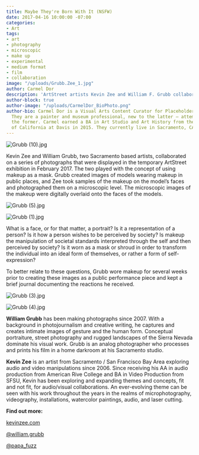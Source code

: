 ```yaml
---
title: Maybe They're Born With It (NSFW)
date: 2017-04-16 10:00:00 -07:00
categories:
- Art
tags:
- art
- photography
- microscopic
- make up
- experimental
- medium format
- film
- collaboration
image: "/uploads/Grubb.Zee_1.jpg"
author: Carmel Dor
description: 'ArtStreet artists Kevin Zee and William F. Grubb collaborate on a series '
author-block: true
author-image: "/uploads/CarmelDor_BioPhoto.png"
author-bio: Carmel Dor is a Visual Arts Content Curator for Placeholder Magazine.
  They are a painter and museum professional, new to the latter – attempting to navigate
  the former. Carmel earned a BA in Art Studio and Art History from the University
  of California at Davis in 2015. They currently live in Sacramento, CA.
---
```


![Grubb (10).jpg](/uploads/Grubb%20(10).jpg)

Kevin Zee and William Grubb, two Sacramento based artists, collaborated on a series of photographs that were displayed in the temporary ArtStreet exhibition in February 2017. The two played with the concept of using makeup as a mask. Grubb created images of models wearing makeup in public places, and Zee took samples of the makeup on the model’s faces and photographed them on a microscopic level. The microscopic images of the makeup were digitally overlaid onto the faces of the models.

![Grubb (5).jpg](/uploads/Grubb%20(5).jpg)

![Grubb (1).jpg](/uploads/Grubb%20(1).jpg)

What is a face, or for that matter, a portrait? Is it a representation of a person? Is it how a person wishes to be perceived by society? Is makeup the manipulation of societal standards interpreted through the self and then perceived by society? Is it worn as a mask or shroud in order to transform the individual into an ideal form of themselves, or rather a form of self-expression?

To better relate to these questions, Grubb wore makeup for several weeks prior to creating these images as a public performance piece and kept a brief journal documenting the reactions he received.

![Grubb (3).jpg](/uploads/Grubb%20(3).jpg)

![Grubb (4).jpg](/uploads/Grubb%20(4).jpg)


**William Grubb** has been making photographs since 2007. With a background in photojournalism and creative writing, he captures and creates intimate images of gesture and the human form. Conceptual portraiture, street photography and rugged landscapes of the Sierra Nevada dominate his visual work. Grubb is an analog photographer who processes and prints his film in a home darkroom at his Sacramento studio.

**Kevin Zee** is an artist from Sacramento / San Francisco Bay Area exploring audio and video manipulations since 2006. Since receiving his AA in audio production from American Rive College and BA in Video Production from SFSU, Kevin has been exploring and expanding themes and concepts, fit and not fit, for audio/visual collaborations. An ever-evolving theme can be seen with his work throughout the years in the realms of microphotography, videography, installations, watercolor paintings, audio, and laser cutting.


**Find out more:**

[kevinzee.com](www.kevinzee.com)

[@william.grubb](https://www.instagram.com/william.grubb/)

[@papa_fuzz](https://www.instagram.com/papa_fuzz/)
